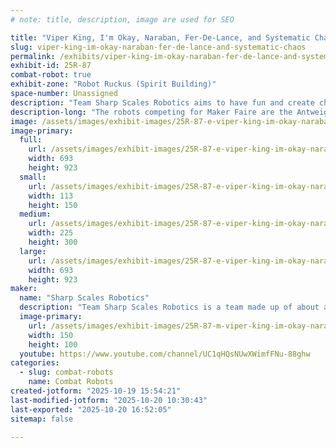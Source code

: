 ```yaml
---
# note: title, description, image are used for SEO

title: "Viper King, I'm Okay, Naraban, Fer-De-Lance, and Systematic Chaos"
slug: viper-king-im-okay-naraban-fer-de-lance-and-systematic-chaos
permalink: /exhibits/viper-king-im-okay-naraban-fer-de-lance-and-systematic-chaos/
exhibit-id: 25R-87
combat-robot: true
exhibit-zone: "Robot Ruckus (Spirit Building)"
space-number: Unassigned
description: "Team Sharp Scales Robotics aims to have fun and create chaos in the arena."
description-long: "The robots competing for Maker Faire are the Antweights: Viper King, Naraban, I'm Okay, Fer-De-Lance, and the Beetleweight: Systematic Chaos."
image: /assets/images/exhibit-images/25R-87-e-viper-king-im-okay-naraban-fer-de-lance-and-systematic-chaos-viper-king-profile-photo-225x300.jpg
image-primary: 
  full:
    url: /assets/images/exhibit-images/25R-87-e-viper-king-im-okay-naraban-fer-de-lance-and-systematic-chaos-viper-king-profile-photo-full.jpg
    width: 693
    height: 923
  small:
    url: /assets/images/exhibit-images/25R-87-e-viper-king-im-okay-naraban-fer-de-lance-and-systematic-chaos-viper-king-profile-photo-113x150.jpg
    width: 113
    height: 150
  medium:
    url: /assets/images/exhibit-images/25R-87-e-viper-king-im-okay-naraban-fer-de-lance-and-systematic-chaos-viper-king-profile-photo-225x300.jpg
    width: 225
    height: 300
  large:
    url: /assets/images/exhibit-images/25R-87-e-viper-king-im-okay-naraban-fer-de-lance-and-systematic-chaos-viper-king-profile-photo-693x923.jpg
    width: 693
    height: 923
maker: 
  name: "Sharp Scales Robotics"
  description: "Team Sharp Scales Robotics is a team made up of about a dozen robots (half of which are only CAD designs) and is affiliated with Purple Fire Robotics."
  image-primary:
    url: /assets/images/exhibit-images/25R-87-m-viper-king-im-okay-naraban-fer-de-lance-and-systematic-chaos-ssr-logo-300x199.PNG
    width: 150
    height: 100
  youtube: https://www.youtube.com/channel/UC1qHQsNUwXWimfFNu-88ghw
categories: 
  - slug: combat-robots
    name: Combat Robots
created-jotform: "2025-10-19 15:54:21"
last-modified-jotform: "2025-10-20 10:30:43"
last-exported: "2025-10-20 16:52:05"
sitemap: false

---
```

